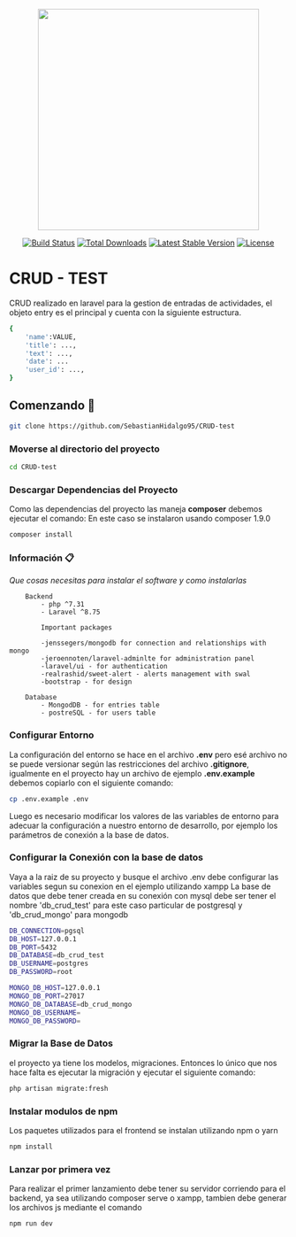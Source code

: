 <p align="center"><a href="https://laravel.com" target="_blank"><img src="https://raw.githubusercontent.com/laravel/art/master/logo-lockup/5%20SVG/2%20CMYK/1%20Full%20Color/laravel-logolockup-cmyk-red.svg" width="400"></a></p>

<p align="center">
<a href="https://travis-ci.org/laravel/framework"><img src="https://travis-ci.org/laravel/framework.svg" alt="Build Status"></a>
<a href="https://packagist.org/packages/laravel/framework"><img src="https://img.shields.io/packagist/dt/laravel/framework" alt="Total Downloads"></a>
<a href="https://packagist.org/packages/laravel/framework"><img src="https://img.shields.io/packagist/v/laravel/framework" alt="Latest Stable Version"></a>
<a href="https://packagist.org/packages/laravel/framework"><img src="https://img.shields.io/packagist/l/laravel/framework" alt="License"></a>
</p>

# CRUD - TEST

CRUD realizado en laravel para la gestion de entradas de actividades, el objeto entry es el principal y cuenta con la siguiente estructura. 

```bash
{ 
    'name':VALUE,
    'title': ...,
    'text': ...,
    'date': ...
    'user_id': ...,
}
```

## Comenzando 🚀
```bash
git clone https://github.com/SebastianHidalgo95/CRUD-test

```
### Moverse al directorio del proyecto

```bash
cd CRUD-test
```

### Descargar Dependencias del Proyecto

Como las dependencias del proyecto las maneja **composer** debemos ejecutar el comando:
En este caso se instalaron usando composer 1.9.0

```bash
composer install
```
### Información 📋

_Que cosas necesitas para instalar el software y como instalarlas_

```
    Backend
        - php ^7.31 
        - Laravel ^8.75
        
        Important packages

        -jenssegers/mongodb for connection and relationships with mongo
        -jeroennoten/laravel-adminlte for administration panel
        -laravel/ui - for authentication 
        -realrashid/sweet-alert - alerts management with swal
        -bootstrap - for design

    Database     
        - MongodDB - for entries table
        - postreSQL - for users table
```

### Configurar Entorno

La configuración del entorno se hace en el archivo **.env** pero esé archivo no se puede versionar según las restricciones del archivo **.gitignore**, igualmente en el proyecto hay un archivo de ejemplo  **.env.example** debemos copiarlo con el siguiente comando:

```bash
cp .env.example .env
```

Luego es necesario modificar los valores de las variables de entorno para adecuar la configuración a nuestro entorno de desarrollo, por ejemplo los parámetros de conexión a la base de datos.

### Configurar la Conexión con la base de datos

Vaya a la raiz de su proyecto y busque el archivo .env debe configurar las variables segun su conexion en el ejemplo utilizando xampp
La base de datos que debe tener creada en su conexión con mysql debe ser tener el nombre 'db_crud_test' para este caso particular de postgresql y 'db_crud_mongo' para mongodb

```bash
DB_CONNECTION=pgsql
DB_HOST=127.0.0.1
DB_PORT=5432
DB_DATABASE=db_crud_test
DB_USERNAME=postgres
DB_PASSWORD=root

MONGO_DB_HOST=127.0.0.1
MONGO_DB_PORT=27017
MONGO_DB_DATABASE=db_crud_mongo
MONGO_DB_USERNAME=
MONGO_DB_PASSWORD=
```

### Migrar la Base de Datos

el proyecto ya tiene los modelos, migraciones. Entonces lo único que nos hace falta es ejecutar la migración y ejecutar el siguiente comando:

```bash
php artisan migrate:fresh
```

### Instalar modulos de npm

Los paquetes utilizados para el frontend se instalan utilizando npm o yarn 

```bash
npm install
```
### Lanzar por primera vez
Para realizar el primer lanzamiento debe tener su servidor corriendo para el backend, ya sea utilizando composer serve o xampp, tambien debe generar los archivos js mediante el comando

```bash
npm run dev
``` 